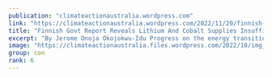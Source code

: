 ```yaml
---
publication: "climateactionaustralia.wordpress.com"
link: "https://climateactionaustralia.wordpress.com/2022/11/20/finnish-govt-report-reveals-lithium-and-cobalt-supplies-insufficient-climatecrisis-ecologicalcrisis-limitstogrowth-economiccrisis-brightgreenlies/"
title: "Finnish Govt Report Reveals Lithium And Cobalt Supplies Insufficient #ClimateCrisis #EcologicalCrisis #LimitsToGrowth #EconomicCrisis #BrightGreenLies"
excerpt: "By Jerome Onoja Okojokwu-Idu Progress on the energy transition might be threatened as a new report by the Finnish government revealed that the world does not have enough Lithium and Cobalt to repla…"
image: "https://climateactionaustralia.files.wordpress.com/2022/10/img_1857.jpg"
group: con
rank: 6
---
```

